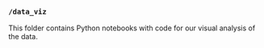 ### `/data_viz`

This folder contains Python notebooks with code for our visual analysis of the data.


